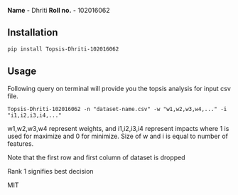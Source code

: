 
**Name** - Dhriti
**Roll no.** - 102016062


## Installation


```bash
pip install Topsis-Dhriti-102016062
```

## Usage

Following query on terminal will provide you the topsis analysis for input csv file.

```
Topsis-Dhriti-102016062 -n "dataset-name.csv" -w "w1,w2,w3,w4,..." -i "i1,i2,i3,i4,..."

```

w1,w2,w3,w4 represent weights, and i1,i2,i3,i4 represent impacts where 1 is used for maximize and 0 for minimize. 
Size of w and i is equal to number of features. 

Note that the first row and first column of dataset is dropped

Rank 1 signifies best decision



MIT